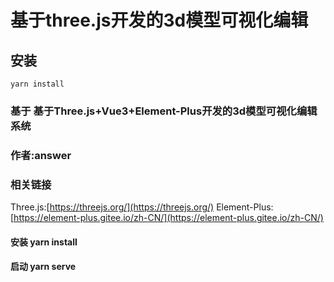 # 基于three.js开发的3d模型可视化编辑

## 安装
```
yarn install
```
### 基于 基于Three.js+Vue3+Element-Plus开发的3d模型可视化编辑系统
### 作者:answer

### 相关链接
Three.js:[https://threejs.org/](https://threejs.org/)
Element-Plus:[https://element-plus.gitee.io/zh-CN/](https://element-plus.gitee.io/zh-CN/)

#### 安装  yarn install
#### 启动  yarn serve
